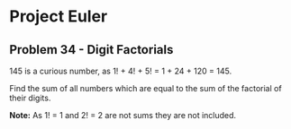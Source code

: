# Project Euler

## Problem 34 - Digit Factorials

145 is a curious number, as 1! + 4! + 5! = 1 + 24 + 120 = 145.

Find the sum of all numbers which are equal to the sum of the factorial of their digits.

**Note:** As 1! = 1 and 2! = 2 are not sums they are not included.
